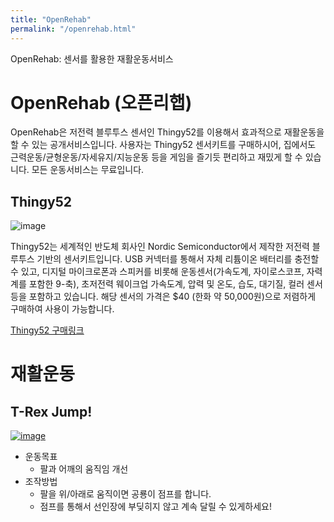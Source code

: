 ```yaml
---
title: "OpenRehab"
permalink: "/openrehab.html"
---
```


<p class="mb-4">OpenRehab: 센서를 활용한 재활운동서비스</p>

# OpenRehab (오픈리햅)

OpenRehab은 저전력 블루투스 센서인 Thingy52를 이용해서 효과적으로 재활운동을 할 수 있는 공개서비스입니다. 사용자는 Thingy52 센서키트를 구매하시어, 집에서도 근력운동/균형운동/자세유지/지능운동 등을 게임을 즐기듯 편리하고 재밌게 할 수 있습니다. 모든 운동서비스는 무료입니다.

## Thingy52

![image](https://user-images.githubusercontent.com/56623134/75439831-e2523f80-599d-11ea-884f-b4146dd2b7cd.png)

Thingy52는 세계적인 반도체 회사인 Nordic Semiconductor에서 제작한 저전력 블루투스 기반의 센서키트입니다. USB 커넥터를 통해서 자체 리튬이온 배터리를 충전할 수 있고, 디지털 마이크로폰과 스피커를 비롯해 운동센서(가속도계, 자이로스코프, 자력계를 포함한 9-축), 초저전력 웨이크업 가속도계, 압력 및 온도, 습도, 대기질, 컬러 센서 등을 포함하고 있습니다. 해당 센서의 가격은 $40 (한화 약 50,000원)으로 저렴하게 구매하여 사용이 가능합니다.

[Thingy52 구매링크](https://kr.mouser.com/m_new/nordic-semiconductor/nordic-thingy-52/)


# 재활운동
## T-Rex Jump!

[![image](https://user-images.githubusercontent.com/56623134/75441517-2430b500-59a1-11ea-9fa3-a5f869fad204.png)](https://regoresearch.github.io/thingyjs/t-rex-jump.html)

  - 운동목표
     - 팔과 어깨의 움직임 개선
  - 조작방법
     - 팔을 위/아래로 움직이면 공룡이 점프를 합니다.
     - 점프를 통해서 선인장에 부딪히지 않고 계속 달릴 수 있게하세요!
